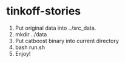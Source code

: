 # tinkoff-stories
1. Put original data into ../src_data.
2. mkdir ../data
3. Put catboost binary into current directory
4. bash run.sh
6. Enjoy!
